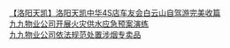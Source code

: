   
[【洛阳天凯】洛阳天凯中华4S店车友会白云山自驾游完美收篇](http://www.dianyue.me/archives/278/m47vye9hluhxgra1/)  
[九九物业公司开展火灾供水应急预案演练](http://www.dianyue.me/archives/224/rv5iz84ayb95vzx6/)  
[九九物业公司依法规范处置涉烟专卖品](http://www.dianyue.me/archives/262/q77uupk2o2dblt45/)